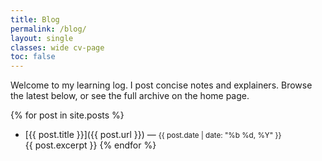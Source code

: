 ```yaml
---
title: Blog
permalink: /blog/
layout: single
classes: wide cv-page
toc: false
---
```


Welcome to my learning log. I post concise notes and explainers. Browse the latest below, or see the full archive on the home page.

{% for post in site.posts %}
- [{{ post.title }}]({{ post.url }}) — <small>{{ post.date | date: "%b %d, %Y" }}</small><br/>
  {{ post.excerpt }}
{% endfor %}
